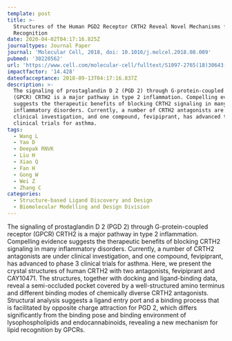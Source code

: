 ```yaml
---
template: post
title: >-
  Structures of the Human PGD2 Receptor CRTH2 Reveal Novel Mechanisms for Ligand
  Recognition
date: 2020-04-02T04:17:16.825Z
journaltypes: Journal Paper
journal: 'Molecular Cell, 2018, doi: 10.1016/j.molcel.2018.08.009'
pubmed: '30220562'
url: 'https://www.cell.com/molecular-cell/fulltext/S1097-2765(18)30643-9'
impactfactor: '14.428'
dateofacceptance: 2018-09-13T04:17:16.837Z
description: >-
  The signaling of prostaglandin D 2 (PGD 2) through G-protein-coupled receptor
  (GPCR) CRTH2 is a major pathway in type 2 inflammation. Compelling evidence
  suggests the therapeutic benefits of blocking CRTH2 signaling in many
  inflammatory disorders. Currently, a number of CRTH2 antagonists are under
  clinical investigation, and one compound, fevipiprant, has advanced to phase 3
  clinical trials for asthma.
tags:
  - Wang L
  - Yao D
  - Deepak RNVK
  - Liu H
  - Xiao Q
  - Fan H
  - Gong W
  - Wei Z
  - Zhang C
categories:
  - Structure-based Ligand Discovery and Design
  - Biomolecular Modelling and Design Division
---
```

<!--StartFragment-->

The signaling of prostaglandin D 2 (PGD 2) through G-protein-coupled receptor (GPCR) CRTH2 is a major pathway in type 2 inflammation. Compelling evidence suggests the therapeutic benefits of blocking CRTH2 signaling in many inflammatory disorders. Currently, a number of CRTH2 antagonists are under clinical investigation, and one compound, fevipiprant, has advanced to phase 3 clinical trials for asthma. Here, we present the crystal structures of human CRTH2 with two antagonists, fevipiprant and CAY10471. The structures, together with docking and ligand-binding data, reveal a semi-occluded pocket covered by a well-structured amino terminus and different binding modes of chemically diverse CRTH2 antagonists. Structural analysis suggests a ligand entry port and a binding process that is facilitated by opposite charge attraction for PGD 2, which differs significantly from the binding pose and binding environment of lysophospholipids and endocannabinoids, revealing a new mechanism for lipid recognition by GPCRs.

<!--EndFragment-->
